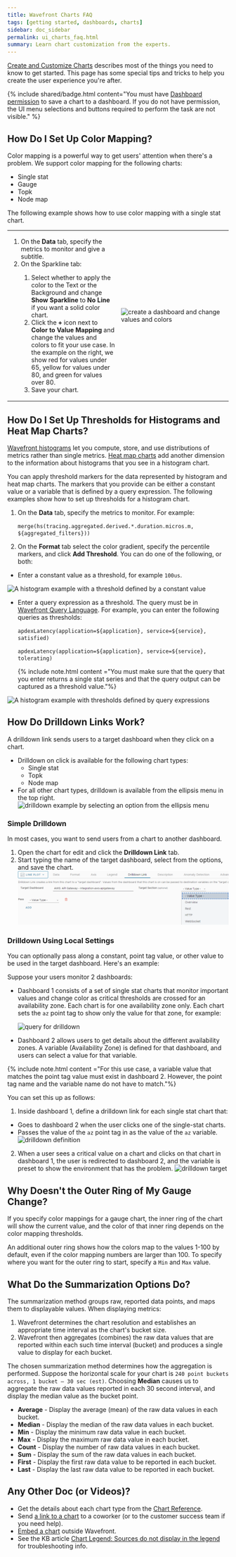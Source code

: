 ```yaml
---
title: Wavefront Charts FAQ
tags: [getting started, dashboards, charts]
sidebar: doc_sidebar
permalink: ui_charts_faq.html
summary: Learn chart customization from the experts.
---
```


[Create and Customize Charts](ui_charts.html) describes most of the things you need to know to get started. This page has some special tips and tricks to help you create the user experience you're after.

{% include shared/badge.html content="You must have [Dashboard permission](permissions_overview.html) to save a chart to a dashboard. If you do not have permission, the UI menu selections and buttons required to perform the task are not visible." %}

<!--- Consider including Improve Display Speed with Sampling Option here --->

## How Do I Set Up Color Mapping?

Color mapping is a powerful way to get users' attention when there's a problem. We support color mapping for the following charts:
* Single stat
* Gauge
* Topk
* Node map

The following example shows how to use color mapping with a single stat chart.

<table style="width: 100%;">
<tbody>
<tr>
<td width="50%">
<ol>
<li>On the <strong>Data</strong> tab, specify the metrics to monitor and give a subtitle. </li>
<li>On the Sparkline tab:</li>
<ol><li>Select whether to apply the color to the Text or the Background and change <strong>Show Sparkline</strong> to <strong>No Line</strong> if you want a solid color chart. </li>
<li>Click the <strong>+</strong> icon next to <strong>Color to Value Mapping</strong> and change the values and colors to fit your use case. In the example on the right, we show red for values under 65, yellow for values under 80, and green for values over 80. </li>
<li>Save your chart. </li></ol>
</ol></td>
<td width="50%"><img src="/images/color_mapping_faq.png" alt="create a dashboard and change values and colors"></td>
</tr>
</tbody>
</table>

## How Do I Set Up Thresholds for Histograms and Heat Map Charts?

[Wavefront histograms](ui_chart_reference.html#histogram-chart) let you compute, store, and use distributions of metrics rather than single metrics. [Heat map charts](ui_chart_reference.html#heat-map-chart) add another dimension to the information about histograms that you see in a histogram chart.

You can apply threshold markers for the data represented by histogram and heat map charts. The markers that you provide can be either a constant value or a variable that is defined by a query expression. The following examples show how to set up thresholds for a histogram chart.

1. On the **Data** tab, specify the metrics to monitor. For example:

    ```
    merge(hs(tracing.aggregated.derived.*.duration.micros.m, ${aggregated_filters}))
    ```

2. On the **Format** tab select the color gradient, specify the percentile markers, and click **Add Threshold**. You can do one of the following, or both:

  * Enter a constant value as a threshold, for example `100us`.

![A histogram example with a threshold defined by a constant value](images/histogram_value_threshold.png)

  * Enter a query expression as a threshold. The query must be in [Wavefront Query Language](query_language_reference.html). For example, you can enter the following queries as thresholds:

    ```
    apdexLatency(application=${application}, service=${service}, satisfied)
    ```

    ```
    apdexLatency(application=${application}, service=${service}, tolerating)
    ```

    {% include note.html content ="You must make sure that the query that you enter returns a single stat series and that the query output can be captured as a threshold value."%}

![A histogram example with thresholds defined by query expressions](images/histogram_query_threshold.png)


## How Do Drilldown Links Work?


A drilldown link sends users to a target dashboard when they click on a chart.

* Drilldown on click is available for the following chart types:
  - Single stat
  - Topk
  - Node map
* For all other chart types, drilldown is available from the ellipsis menu in the top right.
![drilldown example by selecting an option from the ellipsis menu](images/drilldown_ellipsis.png)

### Simple Drilldown

In most cases, you want to send users from a chart to another dashboard.
1. Open the chart for edit and click the **Drilldown Link** tab.
2. Start typing the name of the target dashboard, select from the options, and save the chart.
   ![simple drilldown to send users from a chart to another dashboard](images/simple_drilldown.png)

### Drilldown Using Local Settings


You can optionally pass along a constant, point tag value, or other value to be used in the target dashboard. Here's an example:

Suppose your users monitor 2 dashboards:
* Dashboard 1 consists of a set of single stat charts that monitor important values and change color as critical thresholds are crossed for an availability zone. Each chart is for one availability zone only. Each chart sets the `az` point tag to show only the value for that zone, for example:

  ![query for drilldown](images/drilldown_0.png)

* Dashboard 2 allows users to get details about the different availability zones. A variable (Availability Zone) is defined for that dashboard, and users can select a value for that variable.

{% include note.html content ="For this use case, a variable value that matches the point tag value must exist in dashboard 2. However, the point tag name and the variable name do not have to match."%}

You can set this up as follows:
1. Inside dashboard 1, define a drilldown link for each single stat chart that:
  - Goes to dashboard 2 when the user clicks one of the single-stat charts.
  - Passes the value of the `az` point tag in as the value of the `az` variable.
  ![drilldown definition](images/drilldown_1.png)
2. When a user sees a critical value on a chart and clicks on that chart in dashboard 1, the user is redirected to dashboard 2, and the variable is preset to show the environment that has the problem.
  ![drilldown target](images/drilldown_2.png)


## Why Doesn't the Outer Ring of My Gauge Change?

If you specify color mappings for a gauge chart, the inner ring of the chart will show the current value, and the color of that inner ring depends on the color mapping thresholds.

An additional outer ring shows how the colors map to the values 1-100 by default, even if the color mapping numbers are larger than 100. To specify where you want for the outer ring to start, specify a `Min` and `Max` value.

## What Do the Summarization Options Do?

The summarization method groups raw, reported data points, and maps them to displayable values. When displaying metrics:

1. Wavefront determines the chart resolution and establishes an appropriate time interval as the chart's bucket size.
2. Wavefront then aggregates (combines) the raw data values that are reported within each such time interval (bucket) and produces a single value to display for each bucket.

The chosen summarization method determines how the aggregation is performed. Suppose the horizontal scale for your chart is `240 point buckets across, 1 bucket – 30 sec (est)`. Choosing **Median** causes
us to aggregate the raw data values reported in each 30 second interval, and display the median value as the bucket point.

- **Average** - Display the average (mean) of the raw data values in each bucket.
- **Median** - Display the median of the raw data values in each bucket.
- **Min** - Display the minimum raw data value in each bucket.
- **Max** - Display the maximum raw data value in each bucket.
- **Count** - Display the number of raw data values in each bucket.
- **Sum** - Display the sum of the raw data values in each bucket.
- **First** - Display the first raw data value to be reported in each bucket.
- **Last** - Display the last raw data value to be reported in each bucket.




## Any Other Doc (or Videos)?

* Get the details about each chart type from the [Chart Reference](ui_chart_reference.html).
* Send [a link to a chart](ui_sharing.html#share-a-link-to-a-dashboard-or-chart) to a coworker (or to the customer success team if you need help).
* [Embed a chart](ui_sharing.html#embed-a-chart-in-other-uis) outside Wavefront.
* See the  KB article [Chart Legend: Sources do not display in the legend](https://help.wavefront.com/hc/en-us/articles/360057842692-Chart-Legend-Sources-do-not-display-in-the-legend) for troubleshooting info.
